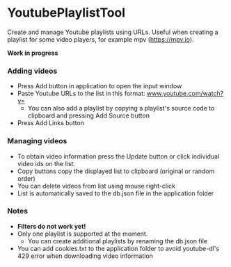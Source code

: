 # YoutubePlaylistTool
Create and manage Youtube playlists using URLs. Useful when creating a playlist for some video players, for example mpv (https://mpv.io).

<b>Work in progress</b>

<h3>Adding videos</h3>

- Press Add button in application to open the input window </br>
- Paste Youtube URLs to the list in this format: www.youtube.com/watch?v= </br>
  - You can also add a playlist by copying a playlist's source code to clipboard and pressing Add Source button </br>
- Press Add Links button

<h3>Managing videos</h3>

- To obtain video information press the Update button or click individual video ids on the list. </br>
- Copy buttons copy the displayed list to clipboard (original or random order)
- You can delete videos from list using mouse right-click
- List is automatically saved to the db.json file in the application folder

<h3>Notes</h3>

- <b>Filters do not work yet!</b> </br>
- Only one playlist is supported at the moment. </br>
  - You can create additional playlists by renaming the db.json file </br>
- You can add cookies.txt to the application folder to avoid youtube-dl's 429 error when downloading video information

